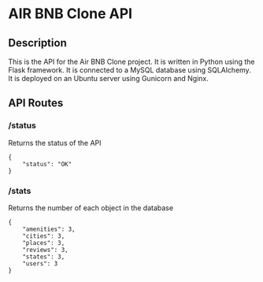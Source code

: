 # AIR BNB Clone API
## Description
This is the API for the Air BNB Clone project. It is written in Python using the Flask framework. It is connected to a MySQL database using SQLAlchemy. It is deployed on an Ubuntu server using Gunicorn and Nginx.

## API Routes
### /status
Returns the status of the API
```
{
    "status": "OK"
}
```
### /stats
Returns the number of each object in the database
```
{
    "amenities": 3,
    "cities": 3,
    "places": 3,
    "reviews": 3,
    "states": 3,
    "users": 3
}
```